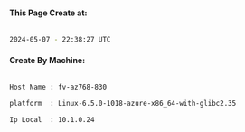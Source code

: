 
   
#### This Page Create at:

```bash

2024-05-07 - 22:38:27 UTC

```

#### Create By Machine:

```bash

Host Name : fv-az768-830

platform  : Linux-6.5.0-1018-azure-x86_64-with-glibc2.35

Ip Local  : 10.1.0.24

```

